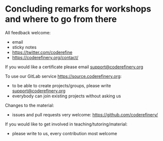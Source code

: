 

# Concluding remarks for workshops and where to go from there

All feedback welcome:
  - email
  - sticky notes
  - https://twitter.com/coderefine
  - https://coderefinery.org/contact/

If you would like a certificate please email support@coderefinery.org

To use our GitLab service https://source.coderefinery.org:
  - to be able to create projects/groups, please write support@coderefinery.org
  - everybody can join existing projects without asking us

Changes to the material:
  - issues and pull requests very welcome: https://github.com/coderefinery/

If you would like to get involved in teaching/tutoring/material:
  - please write to us, every contribution most welcome
